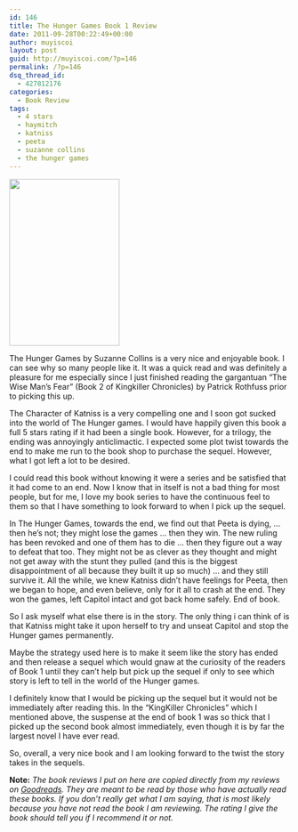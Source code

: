 ```yaml
---
id: 146
title: The Hunger Games Book 1 Review
date: 2011-09-28T00:22:49+00:00
author: muyiscoi
layout: post
guid: http://muyiscoi.com/?p=146
permalink: /?p=146
dsq_thread_id:
  - 427812176
categories:
  - Book Review
tags:
  - 4 stars
  - haymitch
  - katniss
  - peeta
  - suzanne collins
  - the hunger games
---
```

[<img class="aligncenter size-medium wp-image-148" title="hunger" src="https://muyiscoi.com/blog/wp-content/uploads/2011/09/hunger-198x300.jpg" alt="" width="198" height="300" />](https://muyiscoi.com/blog/wp-content/uploads/2011/09/hunger.jpg)

The Hunger Games by Suzanne Collins is a very nice and enjoyable book. I can see why so many people like it. It was a quick read and was definitely a pleasure for me especially since I just finished reading the gargantuan &#8220;The Wise Man&#8217;s Fear&#8221; (Book 2 of Kingkiller Chronicles) by Patrick Rothfuss prior to picking this up.

The Character of Katniss is a very compelling one and I soon got sucked into the world of The Hunger games. I would have happily given this book a full 5 stars rating if it had been a single book. However, for a trilogy, the ending was annoyingly anticlimactic. I expected some plot twist towards the end to make me run to the book shop to purchase the sequel. However, what I got left a lot to be desired.
  
I could read this book without knowing it were a series and be satisfied that it had come to an end. Now I know that in itself is not a bad thing for most people, but for me, I love my book series to have the continuous feel to them so that I have something to look forward to when I pick up the sequel.

In The Hunger Games, towards the end, we find out that Peeta is dying, &#8230; then he&#8217;s not; they might lose the games &#8230; then they win. The new ruling has been revoked and one of them has to die &#8230; then they figure out a way to defeat that too. They might not be as clever as they thought and might not get away with the stunt they pulled (and this is the biggest disappointment of all because they built it up so much) &#8230; and they still survive it. All the while, we knew Katniss didn&#8217;t have feelings for Peeta, then we began to hope, and even believe, only for it all to crash at the end. They won the games, left Capitol intact and got back home safely. End of book.
  
So I ask myself what else there is in the story. The only thing i can think of is that Katniss might take it upon herself to try and unseat Capitol and stop the Hunger games permanently.

Maybe the strategy used here is to make it seem like the story has ended and then release a sequel which would gnaw at the curiosity of the readers of Book 1 until they can&#8217;t help but pick up the sequel if only to see which story is left to tell in the world of the Hunger games.
  
I definitely know that I would be picking up the sequel but it would not be immediately after reading this. In the &#8220;KingKiller Chronicles&#8221; which I mentioned above, the suspense at the end of book 1 was so thick that I picked up the second book almost immediately, even though it is by far the largest novel I have ever read.

So, overall, a very nice book and I am looking forward to the twist the story takes in the sequels.

**Note:** _The book reviews I put on here are copied directly from my reviews on [Goodreads](http://goodreads.com/muyiscoi). They are meant to be read by those who have actually read these books. If you don&#8217;t really get what I am saying, that is most likely because you have not read the book I am reviewing. The rating I give the book should tell you if I recommend it or not._